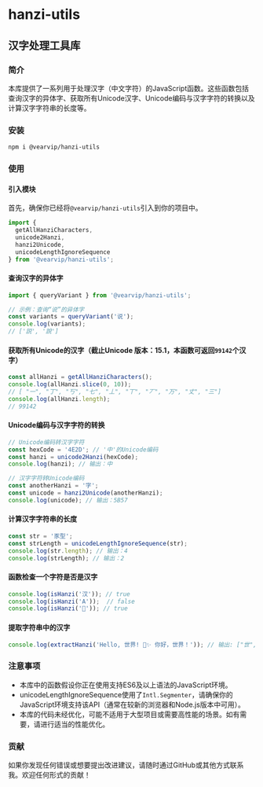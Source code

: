 # hanzi-utils

## 汉字处理工具库

### 简介

本库提供了一系列用于处理汉字（中文字符）的JavaScript函数。这些函数包括查询汉字的异体字、获取所有Unicode汉字、Unicode编码与汉字字符的转换以及计算汉字字符串的长度等。

### 安装

```bash
npm i @vearvip/hanzi-utils
```

### 使用

#### 引入模块

首先，确保你已经将`@vearvip/hanzi-utils`引入到你的项目中。

```javascript
import {
  getAllHanziCharacters,
  unicode2Hanzi,
  hanzi2Unicode,
  unicodeLengthIgnoreSequence
} from '@vearvip/hanzi-utils';
```

#### 查询汉字的异体字

```javascript 
import { queryVariant } from '@vearvip/hanzi-utils';

// 示例：查询“说”的异体字
const variants = queryVariant('说');
console.log(variants);
// ['説', '說']
```

#### 获取所有Unicode的汉字（截止Unicode 版本：15.1，本函数可返回`99142`个汉字）

```javascript
const allHanzi = getAllHanziCharacters();
console.log(allHanzi.slice(0, 10));
// [ "一", "丁", "丂", "七", "丄", "丅", "丆", "万", "丈", "三"]
console.log(allHanzi.length);
// 99142
```

#### Unicode编码与汉字字符的转换

```javascript
// Unicode编码转汉字字符
const hexCode = '4E2D'; // '中'的Unicode编码
const hanzi = unicode2Hanzi(hexCode);
console.log(hanzi); // 输出：中

// 汉字字符转Unicode编码
const anotherHanzi = '字';
const unicode = hanzi2Unicode(anotherHanzi);
console.log(unicode); // 输出：5B57
```

#### 计算汉字字符串的长度

```javascript
const str = '豕型';
const strLength = unicodeLengthIgnoreSequence(str);
console.log(str.length); // 输出：4
console.log(strLength); // 输出：2
```
 
#### 函数检查一个字符是否是汉字

```javascript 
console.log(isHanzi('汉')); // true
console.log(isHanzi('A'));  // false
console.log(isHanzi('𠀀')); // true
```
 
#### 提取字符串中的汉字

```javascript
console.log(extractHanzi('Hello, 世界! 𠀀✨ 你好，世界！')); // 输出: ["世", "界", "𠀀", "你", "好", "世", "界"]
```
 

### 注意事项

- 本库中的函数假设你正在使用支持ES6及以上语法的JavaScript环境。
- unicodeLengthIgnoreSequence使用了`Intl.Segmenter`，请确保你的JavaScript环境支持该API（通常在较新的浏览器和Node.js版本中可用）。
- 本库的代码未经优化，可能不适用于大型项目或需要高性能的场景。如有需要，请进行适当的性能优化。

### 贡献

如果你发现任何错误或想要提出改进建议，请随时通过GitHub或其他方式联系我。欢迎任何形式的贡献！